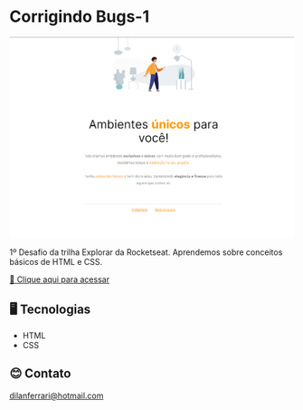 # Corrigindo Bugs-1

![preview](./images/preview.png)

1º Desafio da trilha Explorar da Rocketseat.
Aprendemos sobre conceitos básicos de HTML e CSS.

[🔗 Clique aqui para acessar](https://dilanferrari.github.io/corrigindo-bugs-1/)

## 🖥️ Tecnologias

- HTML
- CSS

## 😊 Contato

dilanferrari@hotmail.com